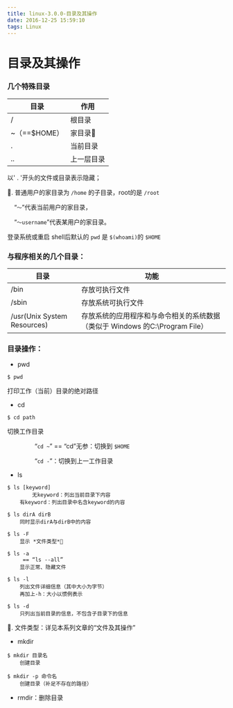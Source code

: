 ```yaml
---
title: linux-3.0.0-目录及其操作
date: 2016-12-25 15:59:10
tags: Linux
---
```


# 目录及其操作


### 几个特殊目录

| 目录 | 作用 |
| ------------ | ---------- |
| /            | 根目录     |
| ~（==$HOME） | 家目录🚩 |
| .            | 当前目录   |
| ..           | 上一层目录 |

以' . '开头的文件或目录表示隐藏；

🚩. 普通用户的家目录为 `/home` 的子目录，root的是 `/root`

    “`～`”代表当前用户的家目录，

    “`～username`”代表某用户的家目录。

登录系统或重启 shell后默认的 `pwd` 是 `$(whoami)`的 `$HOME`


### 与程序相关的几个目录：

| 目录 | 功能 |
| --------------------------- | ------------------------------------------------------------ |
| /bin                        | 存放可执行文件                                               |
| /sbin                       | 存放系统可执行文件                                           |
| /usr(Unix System Resources) | 存放系统的应用程序和与命令相关的系统数据（类似于 Windows 的C:\Program File） |


### **目录操作：**

- pwd

`$ pwd`

 打印工作（当前）目录的绝对路径

- cd

`$ cd path`

 切换工作目录

                “`cd ~`” == “cd”无参：切换到 `$HOME`

                “`cd -`”：切换到上一工作目录

- ls

```
$ ls [keyword]
 		无keyword：列出当前目录下内容
    有keyword：列出目录中名含keyword的内容
    
$ ls dirA dirB
    同时显示dirA与dirB中的内容
    
$ ls -F
    显示 *文件类型*🚏

$ ls -a
     == “ls --all”
    显示正常、隐藏文件

$ ls -l
    列出文件详细信息（其中大小为字节）
    再加上-h：大小以惯例表示

$ ls -d
    只列出当前目录的信息，不包含子目录下的信息
```

🚏. 文件类型：详见本系列文章的“文件及其操作”

- mkdir

```
$ mkdir 目录名
    创建目录

$ mkdir -p 命令名
    创建目录（补足不存在的路径）
```

- rmdir：删除目录


